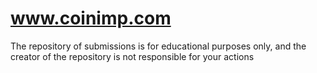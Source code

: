 # www.coinimp.com
The repository of submissions is for educational purposes only, and the creator of the repository is not responsible for your actions
